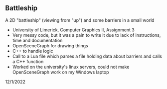 ## Battleship
A 2D "battleship" (viewing from "up") and some barriers in a small world
  - University of Limerick, Computer Graphics II, Assignment 3
  - Very messy code, but it was a pain to write it due to lack of instructions, time and documentation
  - OpenSceneGraph for drawing things
  - C++ to handle logic
  - Call to a Lua file which parses a file holding data about barriers and calls a C++ function
  - Worked on the university's linux servers, could not make OpenSceneGraph work on my Windows laptop

12/1/2022
